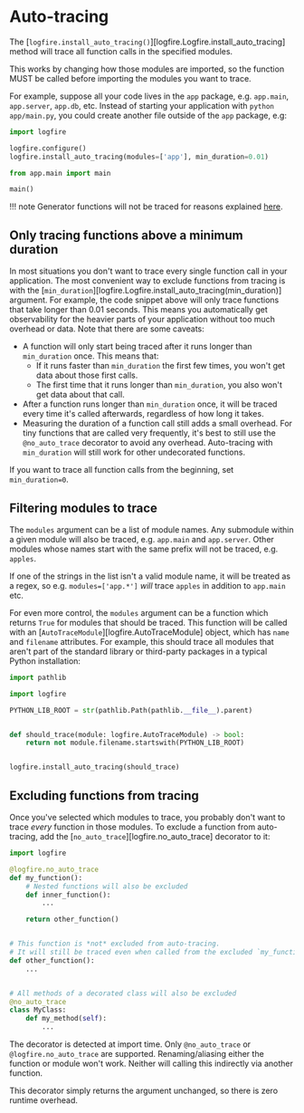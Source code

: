 # Auto-tracing

The [`logfire.install_auto_tracing()`][logfire.Logfire.install_auto_tracing] method
will trace all function calls in the specified modules.

This works by changing how those modules are imported,
so the function MUST be called before importing the modules you want to trace.

For example, suppose all your code lives in the `app` package, e.g. `app.main`, `app.server`, `app.db`, etc.
Instead of starting your application with `python app/main.py`,
you could create another file outside of the `app` package, e.g:

```py title="main.py"
import logfire

logfire.configure()
logfire.install_auto_tracing(modules=['app'], min_duration=0.01)

from app.main import main

main()
```

!!! note
    Generator functions will not be traced for reasons explained [here](../advanced/generators.md).

## Only tracing functions above a minimum duration

In most situations you don't want to trace every single function call in your application.
The most convenient way to exclude functions from tracing is with the [`min_duration`][logfire.Logfire.install_auto_tracing(min_duration)] argument. For example, the code snippet above will only trace functions that take longer than 0.01 seconds.
This means you automatically get observability for the heavier parts of your application without too much overhead or data. Note that there are some caveats:

- A function will only start being traced after it runs longer than `min_duration` once. This means that:
    - If it runs faster than `min_duration` the first few times, you won't get data about those first calls.
    - The first time that it runs longer than `min_duration`, you also won't get data about that call.
- After a function runs longer than `min_duration` once, it will be traced every time it's called afterwards, regardless of how long it takes.
- Measuring the duration of a function call still adds a small overhead. For tiny functions that are called very frequently, it's best to still use the `@no_auto_trace` decorator to avoid any overhead. Auto-tracing with `min_duration` will still work for other undecorated functions.

If you want to trace all function calls from the beginning, set `min_duration=0`.

## Filtering modules to trace

The `modules` argument can be a list of module names.
Any submodule within a given module will also be traced, e.g. `app.main` and `app.server`.
Other modules whose names start with the same prefix will not be traced, e.g. `apples`.

If one of the strings in the list isn't a valid module name, it will be treated as a regex,
so e.g. `modules=['app.*']` *will* trace `apples` in addition to `app.main` etc.

For even more control, the `modules` argument can be a function which returns `True` for modules that should be traced.
This function will be called with an [`AutoTraceModule`][logfire.AutoTraceModule] object, which has `name` and
`filename` attributes. For example, this should trace all modules that aren't part of the standard library or
third-party packages in a typical Python installation:

```py
import pathlib

import logfire

PYTHON_LIB_ROOT = str(pathlib.Path(pathlib.__file__).parent)


def should_trace(module: logfire.AutoTraceModule) -> bool:
    return not module.filename.startswith(PYTHON_LIB_ROOT)


logfire.install_auto_tracing(should_trace)
```

## Excluding functions from tracing

Once you've selected which modules to trace, you probably don't want to trace *every* function in those modules.
To exclude a function from auto-tracing, add the [`no_auto_trace`][logfire.no_auto_trace] decorator to it:

```py
import logfire

@logfire.no_auto_trace
def my_function():
    # Nested functions will also be excluded
    def inner_function():
        ...

    return other_function()


# This function is *not* excluded from auto-tracing.
# It will still be traced even when called from the excluded `my_function` above.
def other_function():
    ...


# All methods of a decorated class will also be excluded
@no_auto_trace
class MyClass:
    def my_method(self):
        ...
```

The decorator is detected at import time.
Only `@no_auto_trace` or `@logfire.no_auto_trace` are supported.
Renaming/aliasing either the function or module won't work.
Neither will calling this indirectly via another function.

This decorator simply returns the argument unchanged, so there is zero runtime overhead.
